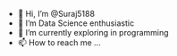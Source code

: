 - 👋 Hi, I’m @Suraj5188
- 👀 I’m Data Science enthusiastic
- 🌱 I’m currently exploring in programming
- 📫 How to reach me ...

<!---
Suraj5188/Suraj5188 is a ✨ special ✨ repository because its `README.md` (this file) appears on your GitHub profile.
You can click the Preview link to take a look at your changes.
--->
